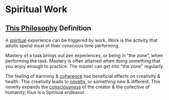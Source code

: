 # Spiritual Work

## [This Philosophy](./this-philosophy.md) Definition

A [spiritual](./spirituality.md) experience can be triggered by work. Work is the activity that adults spend most of their conscious time performing.

Mastery of a task brings out zen experiences, or being in "the zone", when performing the task. Mastery is often attained when doing something that you enjoy enough to practice. The master can get into "the zone" regularly.

The feeling of harmony & [coherence](./coherence.md) has beneficial effects on creativity & health. This creativity leads to [novelty](./novelty.md), or something new & different. This novelty expands the [consciousness](./consciousness.md) of the creator & the collective of humanity, thus is a Spiritual endeavor.
